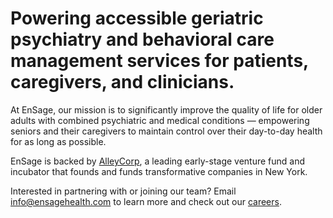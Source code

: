 # Powering accessible geriatric psychiatry and behavioral care management services for patients, caregivers, and clinicians.

At EnSage, our mission is to significantly improve the quality of life for older adults with combined psychiatric and medical conditions — empowering seniors and their caregivers to maintain control over their day-to-day health for as long as possible.  

EnSage is backed by [AlleyCorp](https://alleycorp.com/), a leading early-stage venture fund and incubator that founds and funds transformative companies in New York. 

Interested in partnering with or joining our team?  Email [info@ensagehealth.com](mailto:ensagehealth.com) to learn more and check out our [careers](https://www.linkedin.com/company/ensage-health/jobs/).
